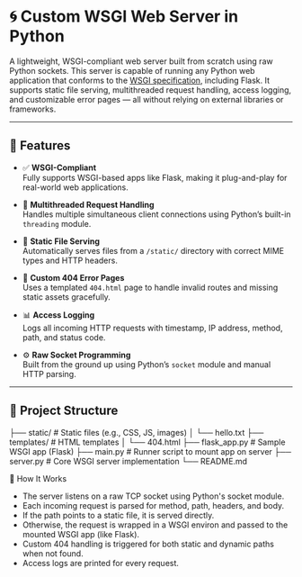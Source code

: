 # 🌀 Custom WSGI Web Server in Python

A lightweight, WSGI-compliant web server built from scratch using raw Python sockets. This server is capable of running any Python web application that conforms to the [WSGI specification](https://www.python.org/dev/peps/pep-0333/), including Flask. It supports static file serving, multithreaded request handling, access logging, and customizable error pages — all without relying on external libraries or frameworks.

---

## 🚀 Features

- ✅ **WSGI-Compliant**  
  Fully supports WSGI-based apps like Flask, making it plug-and-play for real-world web applications.

- 🧵 **Multithreaded Request Handling**  
  Handles multiple simultaneous client connections using Python’s built-in `threading` module.

- 📂 **Static File Serving**  
  Automatically serves files from a `/static/` directory with correct MIME types and HTTP headers.

- 🧾 **Custom 404 Error Pages**  
  Uses a templated `404.html` page to handle invalid routes and missing static assets gracefully.

- 📊 **Access Logging**  
  Logs all incoming HTTP requests with timestamp, IP address, method, path, and status code.

- ⚙️ **Raw Socket Programming**  
  Built from the ground up using Python’s `socket` module and manual HTTP parsing.

---

## 📁 Project Structure

├── static/ # Static files (e.g., CSS, JS, images)
│ └── hello.txt
├── templates/ # HTML templates
│ └── 404.html
├── flask_app.py # Sample WSGI app (Flask)
├── main.py # Runner script to mount app on server
├── server.py # Core WSGI server implementation
└── README.md


🧠 How It Works
- The server listens on a raw TCP socket using Python's socket module.
- Each incoming request is parsed for method, path, headers, and body.
- If the path points to a static file, it is served directly.
- Otherwise, the request is wrapped in a WSGI environ and passed to the mounted WSGI app (like Flask).
- Custom 404 handling is triggered for both static and dynamic paths when not found.
- Access logs are printed for every request.
